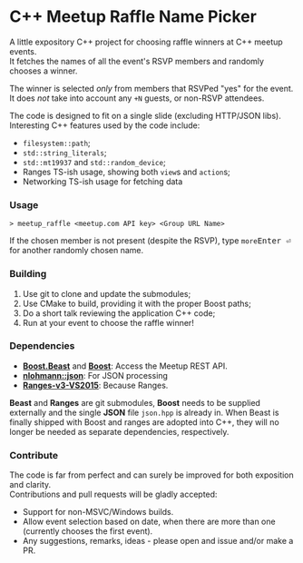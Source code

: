 # C++ Meetup Raffle Name Picker 

A little expository C++ project for choosing raffle winners at C++ meetup events.  
It fetches the names of all the event's RSVP members and randomly chooses a winner.

The winner is selected *only* from members that RSVPed "yes" for the event.  
It does *not* take into account any `+N` guests, or non-RSVP attendees.

The code is designed to fit on a single slide (excluding HTTP/JSON libs).  
Interesting C++ features used by the code include:
- `filesystem::path`;
- `std::string_literals`;
- `std::mt19937` and `std::random_device`;
- Ranges TS-ish usage, showing both `view`s and `action`s;
- Networking TS-ish usage for fetching data

### Usage
`> meetup_raffle <meetup.com API key> <Group URL Name>` 

If the chosen member is not present (despite the RSVP), type `more`<kbd>Enter ⏎</kbd> for another randomly chosen name.

### Building

1. Use git to clone and update the submodules;  
2. Use CMake to build, providing it with the proper Boost paths;
3. Do a short talk reviewing the application C++ code;
4. Run at your event to choose the raffle winner!

### Dependencies
- [**Boost.Beast**](https://github.com/boostorg/beast) and [**Boost**](boost.org): Access the Meetup REST API.  
- [**nlohmann::json**](https://github.com/nlohmann/json): For JSON processing
- [**Ranges-v3-VS2015**](https://github.com/Microsoft/Range-V3-VS2015): Because Ranges.

**Beast** and **Ranges** are git submodules, **Boost** needs to be supplied externally and the single **JSON** file `json.hpp` is already in. When Beast is finally shipped with Boost and ranges are adopted into C++, they will no longer be needed as separate dependencies, respectively. 

### Contribute

The code is far from perfect and can surely be improved for both exposition and clarity.  
Contributions and pull requests will be gladly accepted:

- Support for non-MSVC/Windows builds.
- Allow event selection based on date, when there are more than one (currently chooses the first event).
- Any suggestions, remarks, ideas - please open and issue and/or make a PR.